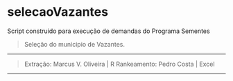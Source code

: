 # selecaoVazantes
Script construido para execução de demandas do Programa Sementes

> Seleção do municipio de Vazantes. 
_____________________________________________________________________________
> Extração: Marcus V. Oliveira | R
> Rankeamento: Pedro Costa | Excel
_____________________________________________________________________________

